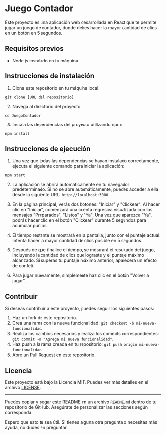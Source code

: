 # Juego Contador

Este proyecto es una aplicación web desarrollada en React que te permite jugar un juego de contador, donde debes hacer la mayor cantidad de clics en un botón en 5 segundos.

## Requisitos previos

- Node.js instalado en tu máquina

## Instrucciones de instalación

1. Clona este repositorio en tu máquina local:

```
git clone [URL del repositorio]
```

2. Navega al directorio del proyecto:

```
cd JuegoContador
```

3. Instala las dependencias del proyecto utilizando npm:

```
npm install
```

## Instrucciones de ejecución

1. Una vez que todas las dependencias se hayan instalado correctamente, ejecuta el siguiente comando para iniciar la aplicación:

```
npm start
```

2. La aplicación se abrirá automáticamente en tu navegador predeterminado. Si no se abre automáticamente, puedes acceder a ella desde la siguiente URL: `http://localhost:3000`.

3. En la página principal, verás dos botones: "Iniciar" y "Clickear". Al hacer clic en "Iniciar", comenzará una cuenta regresiva visualizada con los mensajes "Preparados", "Listos" y "Ya". Una vez que aparezca "Ya", podrás hacer clic en el botón "Clickear" durante 5 segundos para acumular puntos.

4. El tiempo restante se mostrará en la pantalla, junto con el puntaje actual. Intenta hacer la mayor cantidad de clics posible en 5 segundos.

5. Después de que finalice el tiempo, se mostrará el resultado del juego, incluyendo la cantidad de clics que lograste y el puntaje máximo alcanzado. Si superas tu puntaje máximo anterior, aparecerá un efecto de confeti.

6. Para jugar nuevamente, simplemente haz clic en el botón "Volver a jugar".

## Contribuir

Si deseas contribuir a este proyecto, puedes seguir los siguientes pasos:

1. Haz un fork de este repositorio.
2. Crea una rama con la nueva funcionalidad: `git checkout -b mi-nueva-funcionalidad`.
3. Realiza los cambios necesarios y realiza los commits correspondientes: `git commit -m "Agrega mi nueva funcionalidad"`.
4. Haz push a la rama creada en tu repositorio: `git push origin mi-nueva-funcionalidad`.
5. Abre un Pull Request en este repositorio.

## Licencia

Este proyecto está bajo la Licencia MIT. Puedes ver más detalles en el archivo [LICENSE](LICENSE).

---

Puedes copiar y pegar este README en un archivo `README.md` dentro de tu repositorio de GitHub. Asegúrate de personalizar las secciones según corresponda.

Espero que esto te sea útil. Si tienes alguna otra pregunta o necesitas más ayuda, no dudes en preguntar.